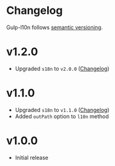# Changelog
Gulp-l10n follows [semantic versioning](http://semver.org/).

# v1.2.0
- Upgraded `s18n` to `v2.0.0` ([Changelog](https://github.com/bitjson/s18n/blob/master/CHANGELOG.md#v110))

# v1.1.0
- Upgraded `s18n` to `v1.1.0` ([Changelog](https://github.com/bitjson/s18n/blob/master/CHANGELOG.md#v110))
- Added `outPath` option to `l10n` method

# v1.0.0
- Initial release
